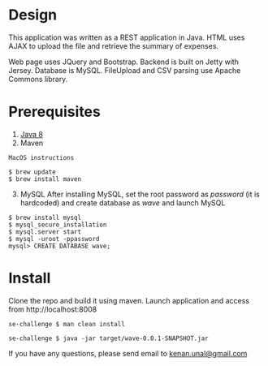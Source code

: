 # Design

This application was written as a REST application in Java. HTML uses AJAX to upload the file and retrieve the summary of expenses. 

Web page uses JQuery and Bootstrap. Backend is built on Jetty with Jersey. Database is MySQL. FileUpload and CSV parsing use Apache Commons library.

# Prerequisites
1. [Java 8](https://java.com/en/download/help/mac_install.xml)
2. Maven 
```
MacOS instructions

$ brew update
$ brew install maven
```
3. MySQL 
After installing MySQL, set the root password as *password* (it is hardcoded) and create database as *wave* and launch MySQL
```
$ brew install mysql
$ mysql_secure_installation
$ mysql.server start
$ mysql -uroot -ppassword
mysql> CREATE DATABASE wave;
```

# Install 
Clone the repo and build it using maven. Launch application and access from http://localhost:8008

```
se-challenge $ man clean install

se-challenge $ java -jar target/wave-0.0.1-SNAPSHOT.jar

```

If you have any questions, please send email to [kenan.unal@gmail.com](kenan.unal@gmail.com)


